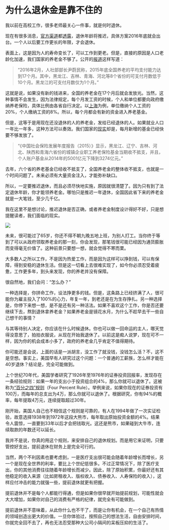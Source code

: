 # 为什么退休金是靠不住的

我以前在高校工作，很多老师最关心一件事，就是何时退休。

现在有很多消息，[官方渠道](http://www.chinanews.com/gn/2016/07-28/7953908.shtml)都[透露](http://politics.caijing.com.cn/20160717/4149486.shtml)，退休年龄将推迟，具体方案2016年底就会出台。一个人以后要工作更长的年限，才会退休。

表面上，这是因为人的寿命变长了，可以工作到更老。但是，直接的原因是人口老龄化加速，我们国家的养老金不够了。公开的[报道](http://www.weibo.com/ttarticle/p/show?id=2309404010130260791542)这样写道：

> “2016年2月，人社部部长尹蔚民称，2015年底全国养老的平均支付能力达到17个月。其中，黑龙江、吉林、青海、河北等8个省份的可支付月数低于10个月。黑龙江的可支付月数仅为1个月。”

这就是说，如果没有新的钱进来，全国的养老金在17个月后就会发放光。当然，这种事情不会发生，因为法律规定，每个月发工资的时候，个人和单位都要向政府缴纳养老保险，具体比例由各省自行决定。以[上海](http://www.yjbys.com/wage/243273.html)为例，单位缴纳个人工资的20%，个人缴纳工资的8%。所以，每个月都会有新的资金进入养老基金。

但是，这等于是用现在还没退休的人的养老金，发给已经退休的人。如果就业人口一年比一年多，这种方法可以奏效。我们国家的[现实](http://finance.sina.cn/2016-10-15/detail-ifxwvpar8107048.d.html?wm=3049_0015)却是，每月新增的基金已经快要不够发放了。

> “《中国社会保险发展年度报告（2015）》显示，黑龙江、辽宁、吉林、河北、陕西和青海六省份的城镇企业职工养老保险基金当期收不抵支，并且，个人账户基金从2014年的5001亿元下降到3274亿元。”

去年，六个省的养老基金已经收不抵支了，全国养老金的整体收不抵支，也就是一个时间问题了。未来必须有大量资金注入，才能弥补缺口。

所以，一定要推迟退休，而且必须尽快地实施，原因就很清楚了。因为只有到了法定退休年龄，你才能领养老金。哪怕只是推迟一年退休，全国因此省下来的养老金就是一大笔钱，至少几千亿。

我在这里不是想讨论，推迟退休是否正确，或者养老金制度设计得好不好，只是想提醒读者，我们面临的现实。

![](http://www.ruanyifeng.com/blogimg/asset/2016/bg2016102301.jpg)

未来，很可能过了65岁，你还不得不朝九晚五地上班，为别人打工。当你终于等到了可以从政府领取养老金的那一刻，你会发现，那笔钱很可能已经因为通货膨胀而变得毫无价值了。这种前景只要想一想，就会觉得不寒而栗。

大多数人之所以工作，不是因为热爱工作，而是因为这样可以挣到钱，可以有保障，得到安稳的退休生活。但是这一切看上去很难实现了，如今你必须忍受着疲惫，工作更多年，到头来发现，你的养老并没有保障。

很自然地，我们会问：“怎么办？”

一种选择是，你拼命工作，设法挣更多的钱。但是，这条路上已经挤满了人，很可能你为雇主投入了100%的心力，年复一年，到老还是在为生存挣扎。另一种选择是，你停下来想一想，是不是还有另一种活法。如果不喜欢这个工作，你是否还要继续下去，熬到退休拿养老金？如果养老金是镜花水月，为什么不趁早去干一些自己想干的事情？

与其等待别人决定，你应该在什么时候退休。你也可以做一回命运的主人，哪天觉得没意思了，拍拍衣服说，从现在开始我退休了。以前这是痴人说梦，现在可不一样，因为你的机会成本小多了，政府的养老金几乎肯定不值得期待。

你可能还是会说，上面的话是一派胡言，没工作了就没钱，没钱怎么活？不，这不是空想。事实上，美国早有人研究过这个问题：一个普通的工薪族，怎么样才能在40岁退休？结论是，完全可能做到。

上个世纪70年代，美国学者研究了1926年至1976年的证券投资回报率，发现存在一条经验规则：如果一年的支出小于投资组合的4%，那么你就可以退休了。这被称为[“百分之四”规则](https://www.bloomberg.com/features/2016-early-retirement/)（Four Percent Rule）。举例来说，如果你现在的证券投资有100万，而每年的总支出为4万，那么你就可以退休了。根据研究，你有94%的概率，每年提取4万元，连续提取超过30年。

刚开始，美国人自己也不相信这个规则是可靠的，有人在1994年做了一次实证检验，故意选择1938年到1972年这段大熊市，每年取出原始投资金额的4%。结果令人震惊，一直要到33年以后才会把钱取光。这还是熊市，如果碰到大牛市，连续取款的年数还可以延长。

我并不是说，你真的用这个规则，来安排自己的退休规划。而是用它来证明，只要管控好支出，提前退休在财务上是完全可行的。

当然，两个不利因素也要考虑到，一是医疗支出很可能会随着年龄增长而增长，另一个是现在全世界的利率，要比上个世纪低很多。不过正常情况下，除了医疗支出，你的其他消费往往随着年龄增长而减少。因此，除了原始积累，你最好还有其他稳定的收入来源（比如房租收入、版权收入、债券收入、人寿保险的收入），这样应付冲击的能力就强一些，提前退休就更有把握。

提前退休并不是每个人都能行得通，但是如果你很早就开始提前规划，可能性就会大大增加，如果你对自己的消费有严格的纪律，就完全有可能做到。

提前退休并不意味着，从此你什么也不干了，而是让你有机会，在一个自己有热情的领域创造出更大的价值。一旦你体验过，按照自己的想法生活，自由安排时间，你就完全回不去了，再也无法忍受那种大公司小隔间的呆板压抑的生活了。

